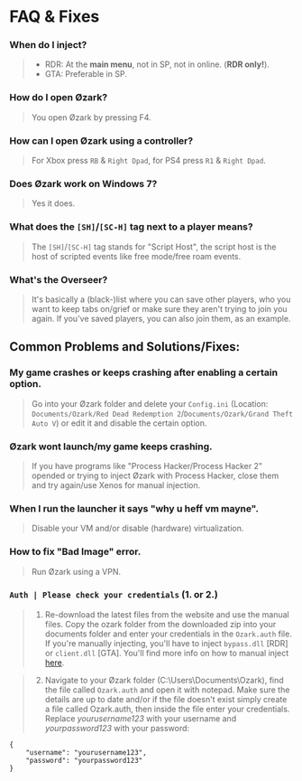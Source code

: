 # FAQ & Fixes


### When do I inject?
> - RDR: At the **main menu**, not in SP, not in online. (**RDR only!**).
> - GTA: Preferable in SP.
### How do I open Øzark?
> You open Øzark by pressing F4.
### How can I open Øzark using a controller?
> For Xbox press `RB` & `Right Dpad`, for PS4 press `R1` & `Right Dpad`.
### Does Øzark work on Windows 7?
> Yes it does.
### What does the `[SH]`/`[SC-H]` tag next to a player means?
> The `[SH]`/`[SC-H]` tag stands for "Script Host", the script host is the host of scripted events like free mode/free roam events.
### What's the Overseer?
> It's basically a (black-)list where you can save other players, who you want to keep tabs on/grief or make sure they aren't trying to join you again. If you've saved players, you can also join them, as an example.


## Common Problems and Solutions/Fixes:

### My game crashes or keeps crashing after enabling a certain option.
> Go into your Øzark folder and delete your `Config.ini` (Location: `Documents/Ozark/Red Dead Redemption 2`/`Documents/Ozark/Grand Theft Auto V`) or edit it and disable the certain option.
### Øzark wont launch/my game keeps crashing.
> If you have programs like "Process Hacker/Process Hacker 2" opended or trying to inject Øzark with Process Hacker, close them and try again/use Xenos for manual injection.
### When I run the launcher it says "why u heff vm mayne".
> Disable your VM and/or disable (hardware) virtualization.
### How to fix "Bad Image" error.
> Run Øzark using a VPN.
### `Auth | Please check your credentials` (1. or 2.)
> 1. Re-download the latest files from the website and use the manual files. Copy the ozark folder from the downloaded zip into your documents folder and enter your credentials in the `Ozark.auth` file. If you're manually injecting, you'll have to inject `bypass.dll` [RDR] or `client.dll` [GTA]. You'll find more info on how to manual inject [here](https://github.com/GHXIIST/Ozark-Guides/blob/master/General%20Guides/How%20to%20manual%20inject%20%C3%98zark.md).

> 2. Navigate to your Øzark folder (C:\Users\Documents\Ozark), find the file called `Ozark.auth` and open it with notepad. Make sure the details are up to date and/or if the file doesn't exist simply create a file called Ozark.auth, then inside the file enter your credentials.
>Replace *yourusername123* with your username and *yourpassword123* with your password:
```
{
    "username": "yourusername123",
    "password": "yourpassword123"
}
```